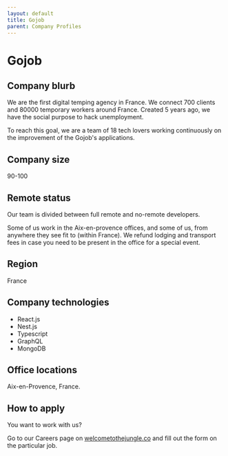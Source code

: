 ```yaml
---
layout: default
title: Gojob
parent: Company Profiles
---
```


# Gojob

## Company blurb

We are the first digital temping agency in France. We connect 700 clients and 80000 temporary workers around France. Created 5 years ago, we have the social purpose to hack unemployment.

To reach this goal, we are a team of 18 tech lovers working continuously on the improvement of the Gojob's applications. 

## Company size

90-100

## Remote status

Our team is divided between full remote and no-remote developers.

Some of us work in the Aix-en-provence offices, and some of us, from anywhere they see fit to (within France). We refund lodging and transport fees in case you need to be present in the office for a special event.

## Region

France

## Company technologies

- React.js
- Nest.js
- Typescript
- GraphQL
- MongoDB


## Office locations

Aix-en-Provence, France.

## How to apply

You want to work with us?

Go to our Careers page on [welcometothejungle.co](https://www.welcometothejungle.com/fr/companies/gojob) and fill out the form on the particular job.


